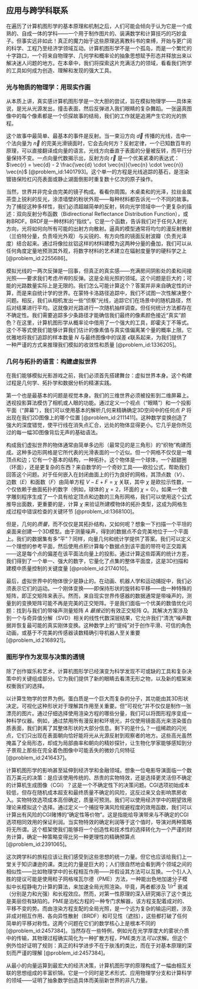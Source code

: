 ## 应用与跨学科联系

在遍历了计算机图形学的基本原理和机制之后，人们可能会倾向于认为它是一个成熟的、自成一体的学科——一个用于制作图片的、装满数学和计算技巧的巧妙盒子。但事实远非如此！真正的魔力始于这些原理逃离教科书的束缚，开始与更广阔的科学、工程乃至经济学领域互动。计算机图形学不是一个孤岛，而是一个繁忙的十字路口，一个将来自物理学、几何学和概率论的抽象思想赋予形态并释放出来以解决迷人问题的地方。在本章中，我们将探索这片充满活力的领域，看看我们所学的工具如何成为创造、理解和发现的强大工具。

### 光与物质的物理学：用现实作画

从本质上讲，真实感计算机图形学是一次大胆的尝试，旨在模拟物理学——具体来说，是光从光源发出，撞击表面，然后反弹进入我们眼睛的复杂舞蹈。一张逼真图像中的每个像素都是一个侦探故事的结局，我们的工作就是追溯产生它的光的旅程。

这个故事中最简单、最基本的事件是反射。当一束沿方向 $\vec{d}$ 传播的光线，击中一个法向量为 $\vec{n}$ 的完美光滑镜面时，它会去向何方？反射定律，一个已知数百年的原理，可以直接翻译成向量的语言。光线方向垂直于表面的分量被反转，而平行分量保持不变。一点向量代数揭示出，反射方向 $\vec{r}$ 是一个优美紧凑的表达式：$\vec{r} = \vec{d} - 2 \frac{\vec{d} \cdot \vec{n}}{\vec{n} \cdot \vec{n}} \vec{n}$ [@problem_id:1401793]。这个单一的方程是光线追踪的基石，是渲染镀铬保险杠闪亮表面或静止湖面倒影时重复数十亿次的原子操作。

当然，世界并非完全由完美的镜子构成。看看你周围。木桌柔和的光泽，拉丝金属茶壶上锐利的反光，涂漆墙壁的粉状外观——每种材料都告诉光一个不同的故事。为了捕捉这种多样性，我们必须超越简单的反射，转向光学领域中一个更复杂的描述：双向反射分布函数（Bidirectional Reflectance Distribution Function），或称BRDF。BRDF是一种材料的“指纹”。它是一个函数，告诉我们对于任何入射光方向，光将如何向所有可能的出射方向散射。逼真的模型通常将均匀的漫反射散射（兰伯特分量，负责哑光外观）与尖锐的、有方向性的镜面反射波瓣（负责光泽度）结合起来。通过将像拉丝铝这样的材料建模为这两种分量的叠加，我们可以从任何角度定量地预测其外观，将数字材料的艺术建立在辐射度量学的硬科学之上 [@problem_id:2255686]。

模拟光线的一两次反弹是一回事，但真正的真实感——充满房间阴影处的柔和间接光照——要求我们考虑*所有*的反弹。这是全局光照的领域。这个问题是巨大的；可能的光路数量实际上是无限的。我们怎么可能计算这个？答案并非来自确定性的计算，而是来自统计学的世界。在蒙特卡洛路径追踪中，我们不试图一次性解决整个问题。相反，我们从相机发出一些“侦察”光线，追踪它们在场景中的随机路径，然后对结果进行平均。这就像对光路进行一次随机抽样调查。但任何统计方法都存在不确定性。我们需要追踪多少条路径才能确信我们最终的像素颜色接近“真实”颜色？在这里，计算机图形学从概率论中借用了一个强大的工具，即霍夫丁不等式。这个不等式使我们能够计算我们估计的像素值与真实值偏离某个量的概率上限。它优雅地将我们追踪的样本数量 $N$ 与最终图像中的误差 $\epsilon$联系起来，为我们提供了一种严谨的方式来推理我们模拟的收敛性和质量 [@problem_id:1336205]。

### 几何与拓扑的语言：构建虚拟世界

在我们能够模拟光影游戏之前，我们必须首先搭建舞台：虚拟世界本身。这个构建过程是几何学、拓扑学和数据分析的精湛实践。

第一个也是最基本的问题是视觉本身。我们的三维世界必须被投影到二维屏幕上。透视投影算法模仿了相机或人眼的功能。通过定义一个视点（“眼睛”）和一个投影平面（“屏幕”），我们可以使用基本的解析几何来精确确定3D空间中的任何点 $P$ 将出现在我们2D图像上的哪个位置 [@problem_id:2111411]。这种数学变换创造了强大的深度错觉，使平行线在消失点汇合，远处的物体显得更小。它几乎是你所见过的每一幅3D图像背后无声的基础语法。

构成我们虚拟世界的物体通常由简单多边形（最常见的是三角形）的“织物”构建而成。这种多边形网格是它所代表的光滑表面的一个近似。但一个网格不仅仅是一堆顶点和边；它有一个基本的结构，一种拓扑。这个物体是一个球体，一个甜甜圈（环面），还是更复杂的东西？来自数学的一个奇妙工具——欧拉公式，帮助我们回答这个问题。对于任何嵌入在封闭曲面上的行为良好的网格，其顶点数（$V$）、边数（$E$）和面数（$F$）由简单方程 $V - E + F = \chi$ 关联，其中 $\chi$ 是欧拉示性数，一个仅依赖于曲面拓扑的数字（例如，球体的 $\chi=2$，环面的 $\chi=0$）。如果一个数字雕刻程序生成了一个具有给定顶点和边数的三角形网格，我们可以使用这个公式推导出面数，更重要的是，计算 $\chi$ 来验证所建模物体的拓扑类型，这成为网格生成过程中错误检查的关键环节 [@problem_id:1368100]。

但是，几何的*质量*，而不仅仅是其拓扑结构，又如何呢？想象一下扫描一个平坦的桌面来创建一个3D模型。由于测量噪声，得到的数据点不会完美地位于一个平面上。我们的数据集有多“平”？同样，向量几何和统计学提供了答案。我们可以定义一个理想的参考平面，然后使用点积计算每个数据点到该平面的带符号正交距离——这是每个点的偏差在该平面法向量上的投影。通过计算这些距离的统计方差，我们得到了一个单一、强大的数字，它量化了点集的整体平面度，这是3D扫描和建模中质量控制的关键度量 [@problem_id:2174010]。

最后，虚拟世界中的物体很少是静止的。在动画、机器人学和运动捕捉中，我们必须表示它们的运动。一个刚体变换——即保持形状的旋转和平移——由一种特殊的矩阵，即正交矩阵来表示。然而，来自现实世界传感器的数据通常是带噪声的，测量到的变换矩阵可能不再是完美的正交矩阵。于是我们面临一个优美的数值优化问题：找到与我们的带噪声测量矩阵 $A$ *最接近*的有效正交矩阵 $Q$。其解决方案涉及到一个与奇异值分解（SVD）相关的线性代数深层结果，它允许我们“清洗”噪声数据并恢复最可能的真实刚体变换。这种数学上的“提纯”对于创作平滑、可信的角色动画，或基于不完美的传感器读数精确引导机器人至关重要 [@problem_id:2168921]。

### 图形学作为发现与决策的透镜

除了创作娱乐和艺术，计算机图形学已经演变为科学发现不可或缺的工具和复杂决策中的关键组成部分。它为我们提供了新的眼睛去看清无形之物，以及新的框架来权衡我们的选择。

以计算生物学的世界为例。蛋白质是一个巨大而复杂的分子，其功能由其3D形状决定。可视化这种形状对于理解其作用至关重要。但“可视化”并不仅仅是制作一张漂亮的图片。通过仔细选择使用渲染方程的哪些分量，我们可以将图形程序变成一种科学仪器。例如，通过禁用所有漫反射和环境光，并仅使用镜面高光来渲染蛋白质表面，我们剥离了其整体形状的大部分信息。剩下的是什么？一组稀疏的闪光点，它们只出现在表面朝向恰好能将光从光源反射到观察者的地方。这些高光虽然掩盖了全局形态，却成为局部曲率和朝向的精妙探针，让生物化学家能够感知到分子景观上那些在完全着色图像中可能丢失的微妙几何特征 [@problem_id:2416437]。

计算机图形学的影响甚至延伸到经济学和金融领域。想象一位电影导演面临一个数百万美元的决策：是应该使用传统的、昂贵的实物特效，还是选择更灵活但不确定的计算机生成图像（CGI）？这是一个不确定性下的决策问题。CGI选项初始成本较低，但存在随机成本超支和最终质量不确定的风险，这反过来又会影响票房收入。实物特效选项成本高但确定，质量可预测。我们可以使用经济学中的期望效用理论来模拟这个选择。通过定义一个捕捉导演风险规避程度的效用函数，我们可以计算出有风险的CGI赌博的“确定性等价物”。这是指能给导演带来与不确定的CGI选项相同效用的保证利润。当实物特效的确定利润等于这个值时，导演对两种策略将无所谓。这个框架使我们能够将一个创造性和技术性的选择转化为一个严谨的财务计算，确定一种策略变得比另一种更理性的精确预算点 [@problem_id:2391065]。

这次跨学科的旅程应该让我们感受到这些思想的统一力量。但它也应该给我们上一堂关于知识谦逊的课。类比的力量是巨大的；人们很自然地会看到两个领域之间的相似性——比如物理学中的长程相互作用——并假设其方法可以互换。一个引人入胜的提议可能是使用粒子网格埃瓦尔德（PME）方法，一种能出色地加速分子模拟中长程静电力计算的算法，来加速全局光照渲染。毕竟，两者都涉及 $1/r^{2}$ 衰减（分别是力和光强）和长程效应。然而，对第一性原理的深入研究揭示了这个类比是美丽但有缺陷的。PME是泊松方程的一种专门求解器，该方程支配着成对的、平移不变的势。而由渲染方程支配的全局光照，是一个远为复杂的输运问题，涉及非成对相互作用、各向异性散射（BRDF）和可见性（遮挡），这些都打破了任何简单的平移对称性。这两个问题在它们的数学核心上是根本不同的 [@problem_id:2457384]。当然存在一些特例，例如光在光学厚度大的雾状介质中的传输，其物理过程确实简化为一种扩散方程，PME类方法*可以*求解。但这个例外恰好证明了规则：真正的科学进步不在于肤浅的类比，而在于对基本原理的深刻而严谨的理解 [@problem_id:2457384]。

从最小的向量运算到最宏大的经济决策，计算机图形学的原理构成了一幅由相互关联的思想组成的丰富织锦。它是一个同时是艺术形式、应用物理学分支和计算科学的领域——证明了抽象数学创造具体而美丽新世界的非凡力量。
